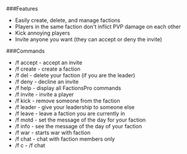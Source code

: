 ###Features
* Easily create, delete, and manage factions
* Players in the same faction don't inflict PVP damage on each other
* Kick annoying players
* Invite anyone you want (they can accept or deny the invite)

###Commands
* /f accept - accept an invite
* /f create - create a faction
* /f del - delete your faction (if you are the leader)
* /f deny - decline an invite
* /f help - display all FactionsPro commands
* /f invite <player> - invite a player
* /f kick <player> - remove someone from the faction
* /f leader <player> - give your leadership to someone else
* /f leave - leave a faction you are currently in
* /f motd - set the message of the day for your faction
* /f info - see the message of the day of your faction
* /f war <fac> - starts war with faction
* /f chat - chat with faction members only
* /f c - /f chat
